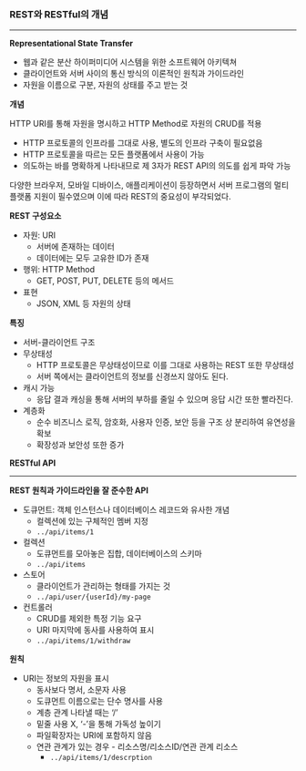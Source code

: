 ### **REST와 RESTful의 개념**

---

**Representational State Transfer**

- 웹과 같은 분산 하이퍼미디어 시스템을 위한 소프트웨어 아키텍쳐
- 클라이언트와 서버 사이의 통신 방식의 이론적인 원칙과 가이드라인
- 자원을 이름으로 구분, 자원의 상태를 주고 받는 것

**개념**

HTTP URI를 통해 자원을 명시하고 HTTP Method로 자원의 CRUD를 적용

- HTTP 프로토콜의 인프라를 그대로 사용, 별도의 인프라 구축이 필요없음
- HTTP 프로토콜을 따르는 모든 플랫폼에서 사용이 가능
- 의도하는 바를 명확하게 나타내므로 제 3자가 REST API의 의도를 쉽게 파악 가능

다양한 브라우저, 모바일 디바이스, 애플리케이션이 등장하면서 서버 프로그램의 멀티 플랫폼 지원이 필수였으며 이에 따라 REST의 중요성이 부각되었다.

**REST 구성요소**

- 자원: URI
    - 서버에 존재하는 데이터
    - 데이터에는 모두 고유한 ID가 존재
- 행위: HTTP Method
    - GET, POST, PUT, DELETE 등의 메서드
- 표현
    - JSON, XML 등 자원의 상태

**특징**

- 서버-클라이언트 구조
- 무상태성
    - HTTP 프로토콜은 무상태성이므로 이를 그대로 사용하는 REST 또한 무상태성
    - 서버 쪽에서는 클라이언트의 정보를 신경쓰지 않아도 된다.
- 캐시 가능
    - 응답 결과 캐싱을 통해 서버의 부하를 줄일 수 있으며 응답 시간 또한 빨라진다.
- 계층화
    - 순수 비즈니스 로직, 암호화, 사용자 인증, 보안 등을 구조 상 분리하여 유연성을 확보
    - 확장성과 보안성 또한 증가

**RESTful API**

---

**REST 원칙과 가이드라인을 잘 준수한 API**

- 도큐먼트: 객체 인스턴스나 데이터베이스 레코드와 유사한 개념
    - 컬렉션에 있는 구체적인 멤버 지정
    - `../api/items/1`
- 컬렉션
    - 도큐먼트를 모아놓은 집합, 데이터베이스의 스키마
    - `../api/items`
- 스토어
    - 클라이언트가 관리하는 형태를 가지는 것
    - `../api/user/{userId}/my-page`
- 컨트롤러
    - CRUD를 제외한 특정 기능 요구
    - URI 마지막에 동사를 사용하여 표시
    - `../api/items/1/withdraw`

**원칙**

- URI는 정보의 자원을 표시
    - 동사보다 명서, 소문자 사용
    - 도큐먼트 이름으로는 단수 명사를 사용
    - 계층 관계 나타낼 때는 ‘/’
    - 밑줄 사용 X, ‘-’을 통해 가독성 높이기
    - 파일확장자는 URI에 포함하지 않음
    - 연관 관계가 있는 경우 - 리소스명/리소스ID/연관 관계 리소스
        - `../api/items/1/descrption`